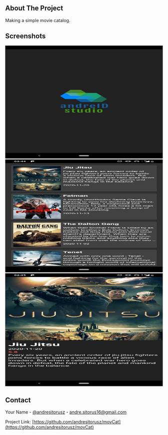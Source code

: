 <!-- ABOUT THE PROJECT -->
## About The Project
Making a simple movie catalog.

## Screenshots
<p align="left">
  <a href="https://github.com/andresitorusz/movCat">
    <img src="screenshots/splashscreen.png" alt="Splashscreen" width="640" height="360">
  </a>
  <a href="https://github.com/andresitorusz/movCat">
    <img src="screenshots/main.png" alt="Splashscreen" width="640" height="360">
  </a>
  <a href="https://github.com/andresitorusz/movCat">
    <img src="screenshots/details.png" alt="Splashscreen" width="640" height="360">
  </a>
</p>


<!-- CONTACT -->
## Contact

Your Name - [@andresitorusz](https://twitter.com/andresitorus) - andre.sitorus16@gmail.com

Project Link: [https://github.com/andresitorusz/movCat](https://github.com/andresitorusz/movCat)
